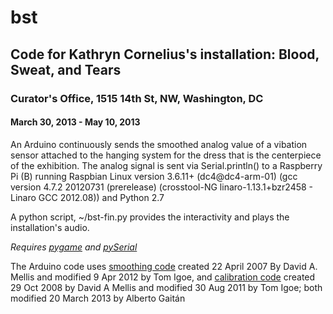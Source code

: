 # bst
## Code for Kathryn Cornelius's installation: Blood, Sweat, and Tears
### Curator's Office, 1515 14th St, NW, Washington, DC
#### March 30, 2013 - May 10, 2013

An Arduino continuously sends the smoothed analog value of a vibation sensor attached to the hanging system for the dress that is the centerpiece of the exhibition. The analog signal is sent via Serial.println() to a Raspberry Pi (B) running Raspbian Linux version 3.6.11+ (dc4@dc4-arm-01) (gcc version 4.7.2 20120731 (prerelease) (crosstool-NG linaro-1.13.1+bzr2458 - Linaro GCC 2012.08)) and Python 2.7

A python script, ~/bst-fin.py provides the interactivity and plays the installation's audio.

_Requires [pygame](http://www.pygame.org/news.html) and [pySerial](http://pyserial.sourceforge.net/pyserial.html)_

The Arduino code uses [smoothing code](http://www.arduino.cc/en/Tutorial/Smoothing) created 22 April 2007 By David A. Mellis and modified 9 Apr 2012 by Tom Igoe, and [calibration code](http://arduino.cc/en/Tutorial/Calibration) created 29 Oct 2008 by David A Mellis and modified 30 Aug 2011 by Tom Igoe; both modified 20 March 2013 by Alberto Gaitán

